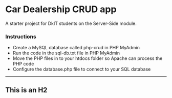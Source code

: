 # Car Dealership CRUD app
A starter project for DkIT students on the Server-Side module.
### Instructions
* Create a MySQL database called php-crud in PHP MyAdmin
* Run the code in the sql-db.txt file in PHP MyAdmin
* Move the PHP files in to your htdocs folder so Apache can process the PHP code
* Configure the database.php file to connect to your SQL database
***
## This is an H2
